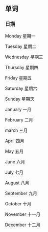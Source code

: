 ## 单词

### 日期

Monday      星期一

Tuesday     星期二

Wednesday   星期三

Thursday    星期四

Friday      星期五

Saturday    星期六

Sunday      星期天

January     一月

February    二月

march       三月

April       四月

May         五月

June        六月

July        七月

August      八月

September   九月

October     十月

November    十一月

December    十二月